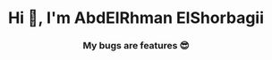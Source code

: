 <h1 align="center">Hi 👋, I'm AbdElRhman ElShorbagii</h1>
<h3 align="center">My bugs are features 😎</h3>
